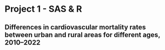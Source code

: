 # Project 1 - SAS & R

## Differences in cardiovascular mortality rates between urban and rural areas for different ages, 2010–2022
